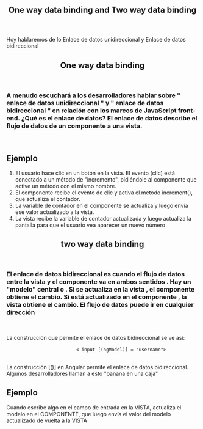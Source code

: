 <html lang="en">
<body>
    <main>
        <section>
            <header>
                <h1>One way data binding and Two way data binding</h1>
            </header>
            <footer>
                <p>
                    Hoy hablaremos de lo Enlace de datos unidireccional y  
                    Enlace de datos bidireccional
                </p>
            </footer>
            <section>
                <header>
                    <h2>One way data binding</h2>
                </header>
                <h3>
                    A menudo escuchará a los desarrolladores hablar sobre <strong> " enlace de datos unidireccional "  </strong> y  <strong>" enlace de datos bidireccional " </strong>
                    en relación con los marcos de JavaScript front-end. ¿Qué es el enlace de datos? El enlace de datos 
                    describe  <strong>el flujo de datos </strong>de un componente a una vista. 
                </h3>
                <br/>
                <h2>Ejemplo</h2>
                <ol>
                <li> El usuario hace clic en un botón en la vista. El evento (clic) está conectado a un método de "incremento", pidiéndole al componente que active un método con el mismo nombre.</li>
                <li> El componente recibe el evento de clic y activa el método increment(), que actualiza el contador.</li>
                <li> La variable de contador en el componente se actualiza y luego envía ese valor actualizado a la vista.</li>
                <li> La vista recibe la variable de contador actualizada y luego actualiza la pantalla para que el usuario vea aparecer un nuevo número</li>
                </ol>
            </section>
            <section>
                <header>
                    <h2>two way data binding</h2>
                </header>
                <h3>
                    El enlace de datos bidireccional es cuando el <strong>flujo de datos entre la vista y el componente va en ambos sentidos</strong> . Hay un <strong> "modelo"</strong>  central o . Si se actualiza en la <strong> vista</strong> , el componente obtiene el cambio. Si está actualizado en el <strong> componente</strong> , la vista obtiene el cambio.
                    El flujo de datos puede ir en cualquier dirección
                </h3>
                <br/>
                <p>
                    La construcción que permite el enlace de datos bidireccional se ve así:
                </p>
                <pre>
                    <code>  < input [(ngModel)] = "username"> </code>
                </pre>
                <p>
                    La construcción [()] en Angular permite el enlace de datos bidireccional. Algunos desarrolladores llaman a esto "banana en una caja"
                </p>
                <h2>Ejemplo</h2>
                <p>
                    Cuando escribe algo en el campo de entrada en la VISTA, actualiza el modelo en el COMPONENTE, que luego envía el valor del modelo actualizado de vuelta a la VISTA
                </p>
            </section>
        </section>
    </main>
</body>
</html>